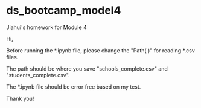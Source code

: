 # ds_bootcamp_model4
Jiahui's homework for Module 4

Hi,

Before running the *.ipynb file, please change the "Path( )" for reading *.csv files.

The path should be where you save "schools_complete.csv" and "students_complete.csv".

The *.ipynb file should be error free based on my test.

Thank you!
